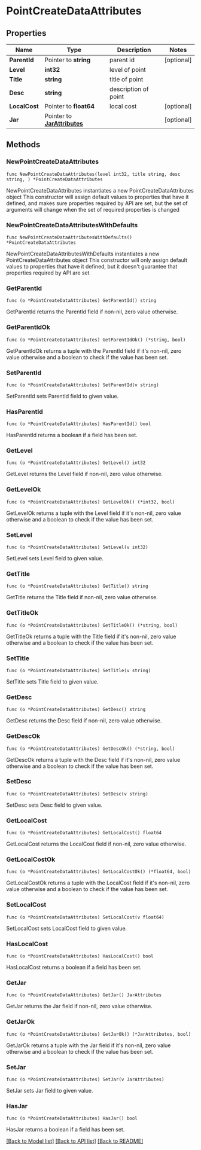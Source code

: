 # PointCreateDataAttributes

## Properties

Name | Type | Description | Notes
------------ | ------------- | ------------- | -------------
**ParentId** | Pointer to **string** | parent id | [optional] 
**Level** | **int32** | level of point | 
**Title** | **string** | title of point | 
**Desc** | **string** | description of point | 
**LocalCost** | Pointer to **float64** | local cost | [optional] 
**Jar** | Pointer to [**JarAttributes**](JarAttributes.md) |  | [optional] 

## Methods

### NewPointCreateDataAttributes

`func NewPointCreateDataAttributes(level int32, title string, desc string, ) *PointCreateDataAttributes`

NewPointCreateDataAttributes instantiates a new PointCreateDataAttributes object
This constructor will assign default values to properties that have it defined,
and makes sure properties required by API are set, but the set of arguments
will change when the set of required properties is changed

### NewPointCreateDataAttributesWithDefaults

`func NewPointCreateDataAttributesWithDefaults() *PointCreateDataAttributes`

NewPointCreateDataAttributesWithDefaults instantiates a new PointCreateDataAttributes object
This constructor will only assign default values to properties that have it defined,
but it doesn't guarantee that properties required by API are set

### GetParentId

`func (o *PointCreateDataAttributes) GetParentId() string`

GetParentId returns the ParentId field if non-nil, zero value otherwise.

### GetParentIdOk

`func (o *PointCreateDataAttributes) GetParentIdOk() (*string, bool)`

GetParentIdOk returns a tuple with the ParentId field if it's non-nil, zero value otherwise
and a boolean to check if the value has been set.

### SetParentId

`func (o *PointCreateDataAttributes) SetParentId(v string)`

SetParentId sets ParentId field to given value.

### HasParentId

`func (o *PointCreateDataAttributes) HasParentId() bool`

HasParentId returns a boolean if a field has been set.

### GetLevel

`func (o *PointCreateDataAttributes) GetLevel() int32`

GetLevel returns the Level field if non-nil, zero value otherwise.

### GetLevelOk

`func (o *PointCreateDataAttributes) GetLevelOk() (*int32, bool)`

GetLevelOk returns a tuple with the Level field if it's non-nil, zero value otherwise
and a boolean to check if the value has been set.

### SetLevel

`func (o *PointCreateDataAttributes) SetLevel(v int32)`

SetLevel sets Level field to given value.


### GetTitle

`func (o *PointCreateDataAttributes) GetTitle() string`

GetTitle returns the Title field if non-nil, zero value otherwise.

### GetTitleOk

`func (o *PointCreateDataAttributes) GetTitleOk() (*string, bool)`

GetTitleOk returns a tuple with the Title field if it's non-nil, zero value otherwise
and a boolean to check if the value has been set.

### SetTitle

`func (o *PointCreateDataAttributes) SetTitle(v string)`

SetTitle sets Title field to given value.


### GetDesc

`func (o *PointCreateDataAttributes) GetDesc() string`

GetDesc returns the Desc field if non-nil, zero value otherwise.

### GetDescOk

`func (o *PointCreateDataAttributes) GetDescOk() (*string, bool)`

GetDescOk returns a tuple with the Desc field if it's non-nil, zero value otherwise
and a boolean to check if the value has been set.

### SetDesc

`func (o *PointCreateDataAttributes) SetDesc(v string)`

SetDesc sets Desc field to given value.


### GetLocalCost

`func (o *PointCreateDataAttributes) GetLocalCost() float64`

GetLocalCost returns the LocalCost field if non-nil, zero value otherwise.

### GetLocalCostOk

`func (o *PointCreateDataAttributes) GetLocalCostOk() (*float64, bool)`

GetLocalCostOk returns a tuple with the LocalCost field if it's non-nil, zero value otherwise
and a boolean to check if the value has been set.

### SetLocalCost

`func (o *PointCreateDataAttributes) SetLocalCost(v float64)`

SetLocalCost sets LocalCost field to given value.

### HasLocalCost

`func (o *PointCreateDataAttributes) HasLocalCost() bool`

HasLocalCost returns a boolean if a field has been set.

### GetJar

`func (o *PointCreateDataAttributes) GetJar() JarAttributes`

GetJar returns the Jar field if non-nil, zero value otherwise.

### GetJarOk

`func (o *PointCreateDataAttributes) GetJarOk() (*JarAttributes, bool)`

GetJarOk returns a tuple with the Jar field if it's non-nil, zero value otherwise
and a boolean to check if the value has been set.

### SetJar

`func (o *PointCreateDataAttributes) SetJar(v JarAttributes)`

SetJar sets Jar field to given value.

### HasJar

`func (o *PointCreateDataAttributes) HasJar() bool`

HasJar returns a boolean if a field has been set.


[[Back to Model list]](../README.md#documentation-for-models) [[Back to API list]](../README.md#documentation-for-api-endpoints) [[Back to README]](../README.md)



